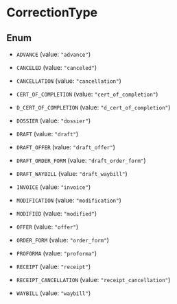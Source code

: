 

# CorrectionType

## Enum


* `ADVANCE` (value: `"advance"`)

* `CANCELED` (value: `"canceled"`)

* `CANCELLATION` (value: `"cancellation"`)

* `CERT_OF_COMPLETION` (value: `"cert_of_completion"`)

* `D_CERT_OF_COMPLETION` (value: `"d_cert_of_completion"`)

* `DOSSIER` (value: `"dossier"`)

* `DRAFT` (value: `"draft"`)

* `DRAFT_OFFER` (value: `"draft_offer"`)

* `DRAFT_ORDER_FORM` (value: `"draft_order_form"`)

* `DRAFT_WAYBILL` (value: `"draft_waybill"`)

* `INVOICE` (value: `"invoice"`)

* `MODIFICATION` (value: `"modification"`)

* `MODIFIED` (value: `"modified"`)

* `OFFER` (value: `"offer"`)

* `ORDER_FORM` (value: `"order_form"`)

* `PROFORMA` (value: `"proforma"`)

* `RECEIPT` (value: `"receipt"`)

* `RECEIPT_CANCELLATION` (value: `"receipt_cancellation"`)

* `WAYBILL` (value: `"waybill"`)



